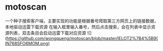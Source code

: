 # motoscan
一个种子搜索客户端，主要实现的功能是根据番号爬取第三方网页上的链接数据，本地驱动迅雷下载资源
在输入框里输入番号，然后点击搜索，会在列表中显示资源列表，双击条目会启动迅雷下载对应资源
![](https://github.com/wongqueng/motoscan/blob/master/IELOT2%7B4%5B9(IN768SFO6MOM.png)


